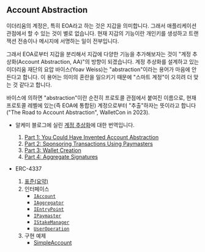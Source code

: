 ## Account Abstraction

이더리움의 계정은, 특히 EOA라고 하는 것은 지갑을 의미합니다. 그래서 애플리케이션 관점에서 할 수 있는 것이 별로 없습니다. 현재 지갑의 기능이란 개인키를 생성하고 
트랜잭션 전송이나 메시지에 서명하는 일이 전부입니다.

그래서 EOA로부터 지갑을 분리해서 지갑에 다양한 기능을 추가해보자는 것이 "계정 추상화(Account Abstraction, AA)"의 방향이 되겠습니다.
계정 추상화를 설계하고 있는 이더리움 재단의 요압 바이스(Yoav Weiss)는 "abstraction"이라는 용어가 마음에 안든다고 합니다. 이 용어는 
의미의 혼란을 일으키기 때문에 "스마트 계정"이 오히려 더 맞는 것 같다고 합니다.

바이스에 의하면 "abstraction"이란 순전히 프로토콜 관점에서 붙여진 이름으로, 현재 프로토콜 레벨에 있는(즉 EOA에 통합된) 계정으로부터
"추출"하자는 뜻이라고 합니다("The Road to Account Abstraction", WalletCon in 2023). 


* 알케미 블로그에 실린 [계정 추상화](https://www.alchemy.com/blog/account-abstraction)에 대한 번역입니다. 

  1. [Part 1: You Could Have Invented Account Abstraction](./docs/1.md)
  2. [Part 2: Sponsoring Transactions Using Paymasters](./docs/2.md)
  3. [Part 3: Wallet Creation](./docs/3.md)
  4. [Part 4: Aggregate Signatures](./docs/4.md)

* ERC-4337 
  1. [표준(요약)](./docs/eip-4337.md)
  2. 인터페이스  
     - [`IAccount`](./contracts/interfaces/IAccount.sol)
     - [`IAggregator`](./contracts/interfaces/IAggregator.sol)
     - [`IEntryPoint`](./contracts/interfaces/IEntryPoint.sol)
     - [`IPaymaster`](./contracts/interfaces/IPaymaster.sol)
     - [`IStakeManager`](./contracts/interfaces/IStakeManager.sol)
     - [`UserOperation`](./contracts/interfaces/UserOperation.sol)
  3. 구현 예제
     - [SimpleAccount](./docs/sample-account.md)